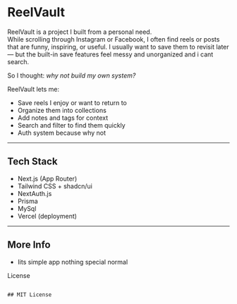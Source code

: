 # ReelVault

ReelVault is a project I built from a personal need.  
While scrolling through Instagram or Facebook, I often find reels or posts that are funny, inspiring, or useful. I usually want to save them to revisit later — but the built-in save features feel messy and unorganized and i cant search.  

So I thought: *why not build my own system?*  

ReelVault lets me:
- Save reels I enjoy or want to return to  
- Organize them into collections  
- Add notes and tags for context  
- Search and filter to find them quickly  
- Auth system because why not

---

## Tech Stack

- Next.js (App Router)  
- Tailwind CSS + shadcn/ui  
- NextAuth.js  
- Prisma
- MySql  
- Vercel (deployment)

---

## More Info

- Iits simple app nothing special normal

License
```

## MIT License


